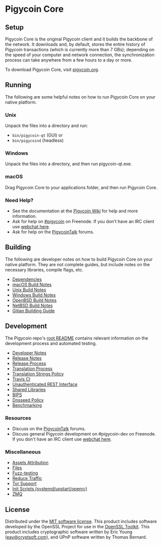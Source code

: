 Pigycoin Core
=============

Setup
---------------------
Pigycoin Core is the original Pigycoin client and it builds the backbone of the network. It downloads and, by default, stores the entire history of Pigycoin transactions (which is currently more than 7 GBs); depending on the speed of your computer and network connection, the synchronization process can take anywhere from a few hours to a day or more.

To download Pigycoin Core, visit [pigycoin.org](https://pigycoin.org).

Running
---------------------
The following are some helpful notes on how to run Pigycoin Core on your native platform.

### Unix

Unpack the files into a directory and run:

- `bin/pigycoin-qt` (GUI) or
- `bin/pigycoind` (headless)

### Windows

Unpack the files into a directory, and then run pigycoin-qt.exe.

### macOS

Drag Pigycoin Core to your applications folder, and then run Pigycoin Core.

### Need Help?

* See the documentation at the [Pigycoin Wiki](https://pigycoin.info/)
for help and more information.
* Ask for help on [#pigycoin](http://webchat.freenode.net?channels=pigycoin) on Freenode. If you don't have an IRC client use [webchat here](http://webchat.freenode.net?channels=pigycoin).
* Ask for help on the [PigycoinTalk](https://pigycointalk.io/) forums.

Building
---------------------
The following are developer notes on how to build Pigycoin Core on your native platform. They are not complete guides, but include notes on the necessary libraries, compile flags, etc.

- [Dependencies](dependencies.md)
- [macOS Build Notes](build-osx.md)
- [Unix Build Notes](build-unix.md)
- [Windows Build Notes](build-windows.md)
- [OpenBSD Build Notes](build-openbsd.md)
- [NetBSD Build Notes](build-netbsd.md)
- [Gitian Building Guide](gitian-building.md)

Development
---------------------
The Pigycoin repo's [root README](/README.md) contains relevant information on the development process and automated testing.

- [Developer Notes](developer-notes.md)
- [Release Notes](release-notes.md)
- [Release Process](release-process.md)
- [Translation Process](translation_process.md)
- [Translation Strings Policy](translation_strings_policy.md)
- [Travis CI](travis-ci.md)
- [Unauthenticated REST Interface](REST-interface.md)
- [Shared Libraries](shared-libraries.md)
- [BIPS](bips.md)
- [Dnsseed Policy](dnsseed-policy.md)
- [Benchmarking](benchmarking.md)

### Resources
* Discuss on the [PigycoinTalk](https://pigycointalk.io/) forums.
* Discuss general Pigycoin development on #pigycoin-dev on Freenode. If you don't have an IRC client use [webchat here](http://webchat.freenode.net/?channels=pigycoin-dev).

### Miscellaneous
- [Assets Attribution](assets-attribution.md)
- [Files](files.md)
- [Fuzz-testing](fuzzing.md)
- [Reduce Traffic](reduce-traffic.md)
- [Tor Support](tor.md)
- [Init Scripts (systemd/upstart/openrc)](init.md)
- [ZMQ](zmq.md)

License
---------------------
Distributed under the [MIT software license](/COPYING).
This product includes software developed by the OpenSSL Project for use in the [OpenSSL Toolkit](https://www.openssl.org/). This product includes
cryptographic software written by Eric Young ([eay@cryptsoft.com](mailto:eay@cryptsoft.com)), and UPnP software written by Thomas Bernard.
